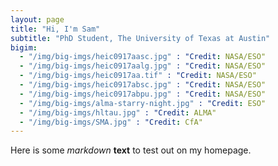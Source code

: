 ```yaml
---
layout: page
title: "Hi, I'm Sam"
subtitle: "PhD Student, The University of Texas at Austin"
bigim:
  - "/img/big-imgs/heic0917aasc.jpg" : "Credit: NASA/ESO"
  - "/img/big-imgs/heic0917aalg.jpg" : "Credit: NASA/ESO"
  - "/img/big-imgs/heic0917aa.tif" : "Credit: NASA/ESO"
  - "/img/big-imgs/heic0917absc.jpg" : "Credit: NASA/ESO"
  - "/img/big-imgs/heic0917abpu.jpg" : "Credit: NASA/ESO"
  - "/img/big-imgs/alma-starry-night.jpg" : "Credit: ESO"
  - "/img/big-imgs/hltau.jpg" : "Credit: ALMA"
  - "/img/big-imgs/SMA.jpg" : "Credit: CfA"
---
```


Here is some _markdown_ **text** to test out on my homepage.
